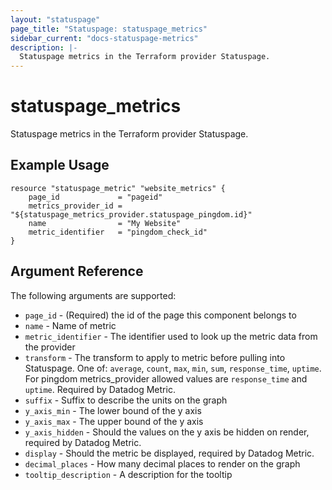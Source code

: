 ```yaml
---
layout: "statuspage"
page_title: "Statuspage: statuspage_metrics"
sidebar_current: "docs-statuspage-metrics"
description: |-
  Statuspage metrics in the Terraform provider Statuspage.
---
```


# statuspage_metrics

Statuspage metrics in the Terraform provider Statuspage.

## Example Usage

```hcl
resource "statuspage_metric" "website_metrics" {
    page_id             = "pageid"
    metrics_provider_id = "${statuspage_metrics_provider.statuspage_pingdom.id}"
    name                = "My Website"
    metric_identifier   = "pingdom_check_id"
}
```

## Argument Reference

The following arguments are supported:

 * `page_id` - (Required) the id of the page this component belongs to
 * `name` - Name of metric
 * `metric_identifier` - The identifier used to look up the metric data from the provider
 * `transform` - The transform to apply to metric before pulling into Statuspage. One of: `average`, `count`, `max`, `min`, `sum`, `response_time`, `uptime`. For pingdom metrics_provider allowed values are `response_time` and `uptime`. Required by Datadog Metric.
 * `suffix` - Suffix to describe the units on the graph
 * `y_axis_min` - The lower bound of the y axis
 * `y_axis_max` - The upper bound of the y axis
 * `y_axis_hidden` - Should the values on the y axis be hidden on render, required by Datadog Metric.
 * `display` - Should the metric be displayed, required by Datadog Metric.
 * `decimal_places` - How many decimal places to render on the graph
 * `tooltip_description` - A description for the tooltip
